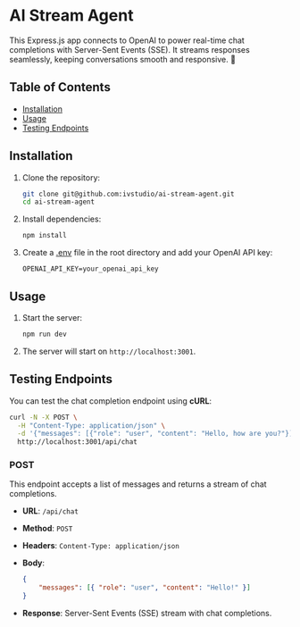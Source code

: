 # AI Stream Agent

This Express.js app connects to OpenAI to power real-time chat completions with Server-Sent Events (SSE). It streams responses seamlessly, keeping conversations smooth and responsive. 🚀

## Table of Contents

- [Installation](#installation)
- [Usage](#usage)
- [Testing Endpoints](#testing-endpoints)

## Installation

1. Clone the repository:

    ```sh
    git clone git@github.com:ivstudio/ai-stream-agent.git
    cd ai-stream-agent
    ```

2. Install dependencies:

    ```sh
    npm install
    ```

3. Create a [.env](http://_vscodecontentref_/0) file in the root directory and add your OpenAI API key:

    ```env
    OPENAI_API_KEY=your_openai_api_key
    ```

## Usage

1. Start the server:

    ```sh
    npm run dev
    ```

2. The server will start on `http://localhost:3001`.

## Testing Endpoints

You can test the chat completion endpoint using **cURL**:

```sh
curl -N -X POST \
  -H "Content-Type: application/json" \
  -d '{"messages": [{"role": "user", "content": "Hello, how are you?"}]}' \
  http://localhost:3001/api/chat
```

### POST

This endpoint accepts a list of messages and returns a stream of chat completions.

- **URL**: `/api/chat`
- **Method**: `POST`
- **Headers**: `Content-Type: application/json`
- **Body**:

    ```json
    {
        "messages": [{ "role": "user", "content": "Hello!" }]
    }
    ```

- **Response**: Server-Sent Events (SSE) stream with chat completions.
